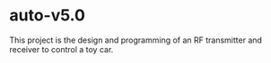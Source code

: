 # auto-v5.0
This project is the design and programming of an RF transmitter and receiver to control a toy car.

